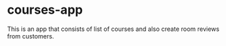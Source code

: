 # courses-app
This is an app that consists of list of courses and also create room reviews from customers.

